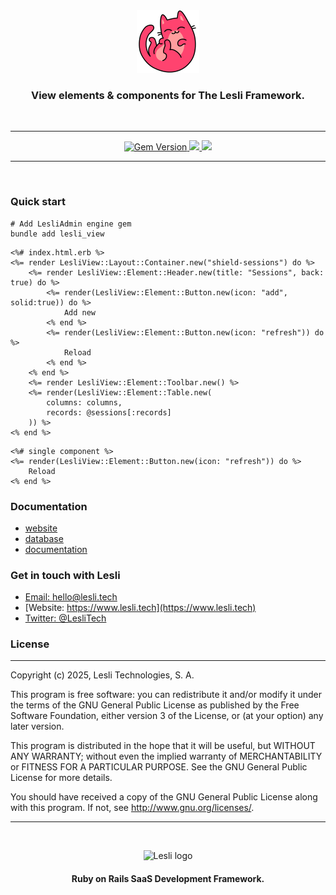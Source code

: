 
<div align="center">
    <img width="100" alt="LesliView logo" src="./docs/view-logo.svg" />
    <h3 align="center">View elements & components for The Lesli Framework.</h3>
</div>

<br />
<hr/>

<p align="center" class="is-flex is-justify-content-center">
    <a target="blank" href="https://rubygems.org/gems/lesli">
        <img height="22" alt="Gem Version" src="https://badge.fury.io/rb/lesli.svg"/>
    </a>
    <a class="mx-2" href="https://codecov.io/github/LesliTech/Lesli"> 
        <img height="22" src="https://codecov.io/github/LesliTech/Lesli/graph/badge.svg?token=2O12NENK5Y"/> 
    </a>
    <a href="https://codecov.io/github/LesliTech/LesliBabel"> 
        <img height="22" src="https://sonarcloud.io/api/project_badges/measure?project=LesliTech_LesliBabel&metric=sqale_rating"/> 
    </a>
</p>

<hr/>
<br />

### Quick start

```shell
# Add LesliAdmin engine gem
bundle add lesli_view
```

```erb
<%# index.html.erb %>
<%= render LesliView::Layout::Container.new("shield-sessions") do %>
    <%= render LesliView::Element::Header.new(title: "Sessions", back: true) do %>
        <%= render(LesliView::Element::Button.new(icon: "add", solid:true)) do %>
            Add new
        <% end %>
        <%= render(LesliView::Element::Button.new(icon: "refresh")) do %>
            Reload
        <% end %>
    <% end %>
    <%= render LesliView::Element::Toolbar.new() %>
    <%= render(LesliView::Element::Table.new(
        columns: columns,
        records: @sessions[:records]
    )) %>
<% end %> 
```

```erb
<%# single component %>
<%= render(LesliView::Element::Button.new(icon: "refresh")) do %>
    Reload
<% end %>
```

### Documentation
* [website](https://www.lesli.dev/)
* [database](./docs/database.md)
* [documentation](https://www.lesli.dev/gems/view/)


### Get in touch with Lesli

* [Email: hello@lesli.tech](hello@lesli.tech)
* [Website: https://www.lesli.tech](https://www.lesli.tech)
* [Twitter: @LesliTech](https://twitter.com/LesliTech)


### License
-------
Copyright (c) 2025, Lesli Technologies, S. A.

This program is free software: you can redistribute it and/or modify
it under the terms of the GNU General Public License as published by
the Free Software Foundation, either version 3 of the License, or
(at your option) any later version.

This program is distributed in the hope that it will be useful,
but WITHOUT ANY WARRANTY; without even the implied warranty of
MERCHANTABILITY or FITNESS FOR A PARTICULAR PURPOSE. See the
GNU General Public License for more details.

You should have received a copy of the GNU General Public License
along with this program. If not, see http://www.gnu.org/licenses/.

<hr />
<br />

<p align="center">
    <img width="200" alt="Lesli logo" src="https://cdn.lesli.tech/lesli/brand/app-logo.svg" />
    <h4 align="center">Ruby on Rails SaaS Development Framework.</h4>
</p>

